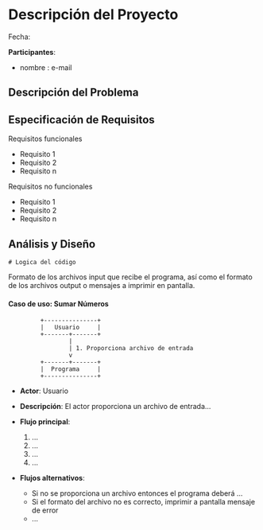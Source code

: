 # Descripción del Proyecto 

Fecha: 

**Participantes**:

- nombre : e-mail
  

## Descripción del Problema




## Especificación de Requisitos

Requisitos funcionales

- Requisito 1
- Requisito 2
- Requisito n

Requisitos no funcionales

- Requisito 1
- Requisito 2
- Requisito n


## Análisis y Diseño

```
# Logica del código 
```

Formato de los archivos input que recibe el programa, así como el formato de los archivos output o mensajes a imprimir en pantalla.


#### Caso de uso: Sumar Números

```
         +---------------+
         |   Usuario     |
         +-------+-------+
                 |
                 | 1. Proporciona archivo de entrada
                 v
         +-------+-------+
         |  Programa     |
         +---------------+
```

- **Actor**: Usuario
- **Descripción**: El actor proporciona un archivo de entrada...
- **Flujo principal**:

	1. ...
	2. ...
	3. ...
	4. ...
	
- **Flujos alternativos**:
	- Si no se proporciona un archivo entonces el programa deberá ...
	- Si el formato del archivo no es correcto, imprimir a pantalla mensaje de error
	- ...   
